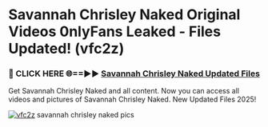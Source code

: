 # Savannah Chrisley Naked Original Videos 0nlyFans Leaked - Files Updated! (vfc2z)

<h3>🔴 CLICK HERE 🌐==►► <a href="https://tinyurl.com/yckcrads" rel="nofollow">Savannah Chrisley Naked Updated Files</a></h3>

Get Savannah Chrisley Naked and all content. Now you can access all videos and pictures of Savannah Chrisley Naked. New Updated Files 2025!

[![vfc2z](https://i.imgur.com/hpKpOFt.gif)](https://tinyurl.com/yckcrads)
savannah chrisley naked pics